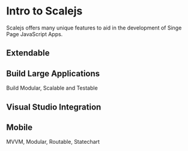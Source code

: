 # Intro to Scalejs

Scalejs offers many unique features to aid in the development of Singe Page JavaScript Apps.


## Extendable

## Build Large Applications

Build Modular, Scalable and Testable

## Visual Studio Integration

## Mobile



MVVM, Modular, Routable, Statechart